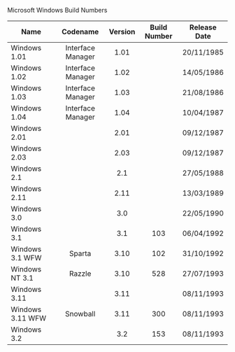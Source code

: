 Microsoft Windows Build Numbers

| Name              | Codename          | Version | Build Number | Release Date |
| ----------------- | :---------------: | :-----: | :----------: | :----------: |
| Windows 1.01      | Interface Manager |   1.01  |              |  20/11/1985  |
| Windows 1.02      | Interface Manager |   1.02  |              |  14/05/1986  |
| Windows 1.03      | Interface Manager |   1.03  |              |  21/08/1986  |
| Windows 1.04      | Interface Manager |   1.04  |              |  10/04/1987  |
| Windows 2.01      |                   |   2.01  |              |  09/12/1987  |
| Windows 2.03      |                   |   2.03  |              |  09/12/1987  |
| Windows 2.1       |                   |   2.1   |              |  27/05/1988  |
| Windows 2.11      |                   |   2.11  |              |  13/03/1989  |
| Windows 3.0       |                   |   3.0   |              |  22/05/1990  |
| Windows 3.1       |                   |   3.1   |      103     |  06/04/1992  |
| Windows 3.1 WFW   |      Sparta       |   3.10  |      102     |  31/10/1992  |
| Windows NT 3.1    |      Razzle       |   3.10  |      528     |  27/07/1993  |
| Windows 3.11      |                   |   3.11  |              |  08/11/1993  |
| Windows 3.11 WFW  |     Snowball      |   3.11  |      300     |  08/11/1993  |
| Windows 3.2       |                   |   3.2   |      153     |  08/11/1993  |